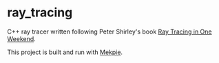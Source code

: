 # ray_tracing
C++ ray tracer written following Peter Shirley's book [Ray Tracing in One Weekend](http://in1weekend.blogspot.com/2016/01/ray-tracing-in-one-weekend.html).

This project is built and run with [Mekpie](https://github.com/ejrbuss/mekpie).